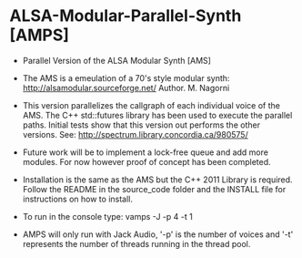 # ALSA-Modular-Parallel-Synth [AMPS]
- Parallel Version of the ALSA Modular Synth [AMS]
- The AMS is a emeulation of a 70's style modular synth: http://alsamodular.sourceforge.net/ Author. M. Nagorni 

- This version parallelizes the callgraph of each individual voice of the AMS.
The C++ std::futures library has been used to execute the parallel paths. 
Initial tests show that this version out performs the other versions. See: http://spectrum.library.concordia.ca/980575/ 
- Future work will be to implement a lock-free queue and add more modules.
For now however proof of concept has been completed.
- Installation is the same as the AMS but the C++ 2011 Library is required. Follow the README in the source_code folder and the INSTALL file for instructions on how to install.
- To run in the console type: vamps -J -p 4 -t 1
- AMPS will only run with Jack Audio, '-p' is the number of voices and '-t' represents the number of threads running in the thread pool.
